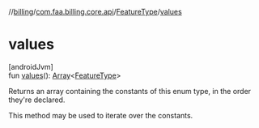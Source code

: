 //[billing](../../../index.md)/[com.faa.billing.core.api](../index.md)/[FeatureType](index.md)/[values](values.md)

# values

[androidJvm]\
fun [values](values.md)(): [Array](https://kotlinlang.org/api/latest/jvm/stdlib/kotlin/-array/index.html)&lt;[FeatureType](index.md)&gt;

Returns an array containing the constants of this enum type, in the order they're declared.

This method may be used to iterate over the constants.
